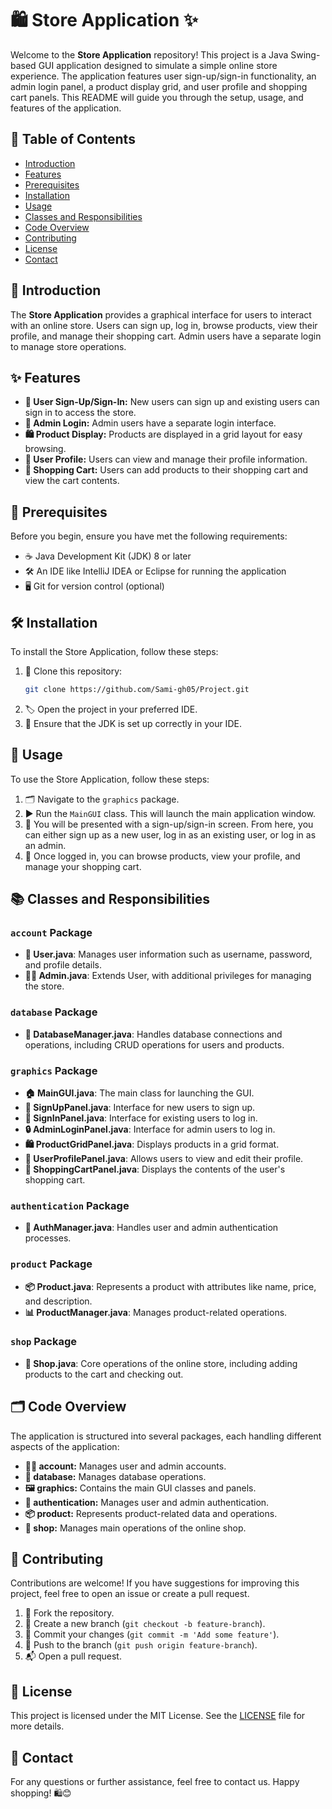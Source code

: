 # 🛍️ Store Application ✨

Welcome to the **Store Application** repository! This project is a Java Swing-based GUI application designed to simulate a simple online store experience. The application features user sign-up/sign-in functionality, an admin login panel, a product display grid, and user profile and shopping cart panels. This README will guide you through the setup, usage, and features of the application.

## 📑 Table of Contents

- [Introduction](#introduction)
- [Features](#features)
- [Prerequisites](#prerequisites)
- [Installation](#installation)
- [Usage](#usage)
- [Classes and Responsibilities](#classes-and-responsibilities)
- [Code Overview](#code-overview)
- [Contributing](#contributing)
- [License](#license)
- [Contact](#contact)

## 🌟 Introduction

The **Store Application** provides a graphical interface for users to interact with an online store. Users can sign up, log in, browse products, view their profile, and manage their shopping cart. Admin users have a separate login to manage store operations.

## ✨ Features

- **📝 User Sign-Up/Sign-In:** New users can sign up and existing users can sign in to access the store.
- **🔑 Admin Login:** Admin users have a separate login interface.
- **🛍️ Product Display:** Products are displayed in a grid layout for easy browsing.
- **👤 User Profile:** Users can view and manage their profile information.
- **🛒 Shopping Cart:** Users can add products to their shopping cart and view the cart contents.

## 🔧 Prerequisites

Before you begin, ensure you have met the following requirements:

- ☕ Java Development Kit (JDK) 8 or later
- 🛠️ An IDE like IntelliJ IDEA or Eclipse for running the application
- 🖥️ Git for version control (optional)

## 🛠️ Installation

To install the Store Application, follow these steps:

1. 📂 Clone this repository:
    ```sh
    git clone https://github.com/Sami-gh05/Project.git
    ```
2. 🏷️ Open the project in your preferred IDE.
3. 📝 Ensure that the JDK is set up correctly in your IDE.

## 🚀 Usage

To use the Store Application, follow these steps:

1. 🗂️ Navigate to the `graphics` package.
2. ▶️ Run the `MainGUI` class. This will launch the main application window.
3. 👥 You will be presented with a sign-up/sign-in screen. From here, you can either sign up as a new user, log in as an existing user, or log in as an admin.
4. 🛒 Once logged in, you can browse products, view your profile, and manage your shopping cart.

## 📚 Classes and Responsibilities

### `account` Package
- **👤 User.java**: Manages user information such as username, password, and profile details.
- **👨‍💼 Admin.java**: Extends User, with additional privileges for managing the store.

### `database` Package
- **💾 DatabaseManager.java**: Handles database connections and operations, including CRUD operations for users and products.

### `graphics` Package
- **🏠 MainGUI.java**: The main class for launching the GUI.
- **📝 SignUpPanel.java**: Interface for new users to sign up.
- **🔑 SignInPanel.java**: Interface for existing users to log in.
- **🔒 AdminLoginPanel.java**: Interface for admin users to log in.
- **🛍️ ProductGridPanel.java**: Displays products in a grid format.
- **👤 UserProfilePanel.java**: Allows users to view and edit their profile.
- **🛒 ShoppingCartPanel.java**: Displays the contents of the user's shopping cart.

### `authentication` Package
- **🔐 AuthManager.java**: Handles user and admin authentication processes.

### `product` Package
- **📦 Product.java**: Represents a product with attributes like name, price, and description.
- **📊 ProductManager.java**: Manages product-related operations.

### `shop` Package
- **🏪 Shop.java**: Core operations of the online store, including adding products to the cart and checking out.

## 🗂️ Code Overview

The application is structured into several packages, each handling different aspects of the application:

- **🧑‍💼 account:** Manages user and admin accounts.
- **💾 database:** Manages database operations.
- **🖼️ graphics:** Contains the main GUI classes and panels.
- **🔐 authentication:** Manages user and admin authentication.
- **📦 product:** Represents product-related data and operations.
- **🏪 shop:** Manages main operations of the online shop.

## 🤝 Contributing

Contributions are welcome! If you have suggestions for improving this project, feel free to open an issue or create a pull request.

1. 🍴 Fork the repository.
2. 🌱 Create a new branch (`git checkout -b feature-branch`).
3. 📝 Commit your changes (`git commit -m 'Add some feature'`).
4. 🔄 Push to the branch (`git push origin feature-branch`).
5. 📬 Open a pull request.

## 📄 License

This project is licensed under the MIT License. See the [LICENSE](LICENSE) file for more details.

## 📧 Contact

For any questions or further assistance, feel free to contact us. Happy shopping! 🛍️😊
